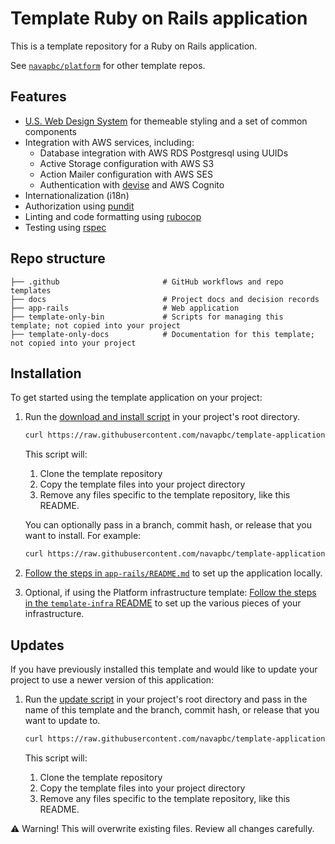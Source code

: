 # Template Ruby on Rails application

This is a template repository for a Ruby on Rails application.

See [`navapbc/platform`](https://github.com/navapbc/platform) for other template repos.

## Features

- [U.S. Web Design System](https://designsystem.digital.gov/) for themeable styling and a set of common components
- Integration with AWS services, including:
  - Database integration with AWS RDS Postgresql using UUIDs
  - Active Storage configuration with AWS S3
  - Action Mailer configuration with AWS SES
  - Authentication with [devise](https://github.com/heartcombo/devise) and AWS Cognito
- Internationalization (i18n)
- Authorization using [pundit](https://github.com/varvet/pundit)
- Linting and code formatting using [rubocop](https://rubocop.org/)
- Testing using [rspec](https://rspec.info)

## Repo structure

```text
├── .github                       # GitHub workflows and repo templates
├── docs                          # Project docs and decision records
├── app-rails                     # Web application
├── template-only-bin             # Scripts for managing this template; not copied into your project
├── template-only-docs            # Documentation for this template; not copied into your project
```

## Installation

To get started using the template application on your project:

1. Run the [download and install script](./template-only-bin/download-and-install-template.sh) in your project's root directory.

    ```bash
    curl https://raw.githubusercontent.com/navapbc/template-application-rails/main/template-only-bin/download-and-install-template.sh | bash -s
    ```

    This script will:

    1. Clone the template repository
    2. Copy the template files into your project directory
    3. Remove any files specific to the template repository, like this README.

    You can optionally pass in a branch, commit hash, or release that you want to install. For example:

    ```bash
    curl https://raw.githubusercontent.com/navapbc/template-application-rails/main/template-only-bin/download-and-install-template.sh | bash -s -- <commit_hash>
    ```
2. [Follow the steps in `app-rails/README.md`](./app-rails/README.md) to set up the application locally.
3. Optional, if using the Platform infrastructure template: [Follow the steps in the `template-infra` README](https://github.com/navapbc/template-infra#installation) to set up the various pieces of your infrastructure.

## Updates

If you have previously installed this template and would like to update your project to use a newer version of this application:

1. Run the [update script](./template-only-bin/update-template.sh) in your project's root directory and pass in the name of this template and the branch, commit hash, or release that you want to update to.

    ```bash
    curl https://raw.githubusercontent.com/navapbc/template-application-rails/main/template-only-bin/update-template.sh | bash -s -- template-application-rails <commit_hash>
    ```

    This script will:

    1. Clone the template repository
    2. Copy the template files into your project directory
    3. Remove any files specific to the template repository, like this README.

⚠️ Warning! This will overwrite existing files. Review all changes carefully.
